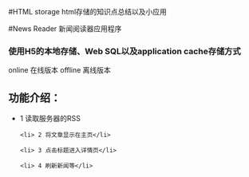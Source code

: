 #HTML storage
  html存储的知识点总结以及小应用

#News Reader 新闻阅读器应用程序

<h3>使用H5的本地存储、Web SQL以及application cache存储方式</h3>
 
   online  在线版本
   offline 离线版本
  
  <h2 >  功能介绍：</h2>
  <ul>
    <li> 1 读取服务器的RSS</li>
  
    <li> 2 将文章显示在主页</li>
  
    <li> 3 点击标题进入详情页</li>
  
    <li> 4 刷新新闻等</li>
   </ul>
